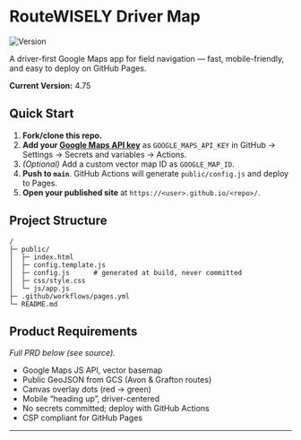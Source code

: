 # RouteWISELY Driver Map

![Version](https://img.shields.io/badge/version-4.75-blue)

A driver-first Google Maps app for field navigation — fast, mobile-friendly, and easy to deploy on GitHub Pages.

**Current Version:** 4.75

## Quick Start

1. **Fork/clone this repo.**
2. **Add your [Google Maps API key](https://console.cloud.google.com/apis/credentials)** as `GOOGLE_MAPS_API_KEY` in GitHub → Settings → Secrets and variables → Actions.
3. *(Optional)* Add a custom vector map ID as `GOOGLE_MAP_ID`.
4. **Push to `main`**. GitHub Actions will generate `public/config.js` and deploy to Pages.
5. **Open your published site** at `https://<user>.github.io/<repo>/`.

## Project Structure

```
/
├─ public/
│  ├─ index.html
│  ├─ config.template.js
│  ├─ config.js      # generated at build, never committed
│  ├─ css/style.css
│  └─ js/app.js
├─ .github/workflows/pages.yml
└─ README.md
```

## Product Requirements

*Full PRD below (see source).*

- Google Maps JS API, vector basemap
- Public GeoJSON from GCS (Avon & Grafton routes)
- Canvas overlay dots (red → green)
- Mobile “heading up”, driver-centered
- No secrets committed; deploy with GitHub Actions
- CSP compliant for GitHub Pages

---